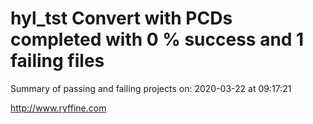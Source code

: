 # hyl_tst Convert with PCDs completed with 0 % success and 1 failing files

Summary of passing and failing projects on: 2020-03-22 at 09:17:21

http://www.ryffine.com
